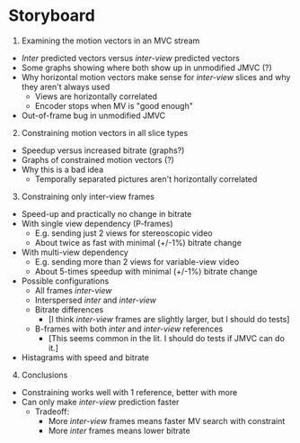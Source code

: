 Storyboard
==========

1. Examining the motion vectors in an MVC stream
  - *Inter* predicted vectors versus *inter-view* predicted vectors
  - Some graphs showing where both show up in unmodified JMVC (?)
  - Why horizontal motion vectors make sense for *inter-view* slices and why
    they aren't always used
    + Views are horizontally correlated
    + Encoder stops when MV is "good enough"
  - Out-of-frame bug in unmodified JMVC
2. Constraining motion vectors in all slice types
  - Speedup versus increased bitrate (graphs?)
  - Graphs of constrained motion vectors (?)
  - Why this is a bad idea
    + Temporally separated pictures aren't horizontally correlated
3. Constraining only inter-view frames
  - Speed-up and practically no change in bitrate
  - With single view dependency (P-frames)
    + E.g. sending just 2 views for stereoscopic video
    + About twice as fast with minimal (+/-1%) bitrate change
  - With multi-view dependency
    + E.g. sending more than 2 views for variable-view video
    + About 5-times speedup with minimal (+/-1%) bitrate change
  - Possible configurations
    + All frames *inter-view*
    + Interspersed *inter* and *inter-view*
    + Bitrate differences
      * [I think *inter-view* frames are slightly larger, but I should do tests]
    + B-frames with both *inter* and *inter-view* references
      * [This seems common in the lit. I should do tests if JMVC can do it.]
  - Histagrams with speed and bitrate
4. Conclusions
  - Constraining works well with 1 reference, better with more
  - Can only make *inter-view* prediction faster
    + Tradeoff:
      * More *inter-view* frames means faster MV search with constraint
      * More *inter* frames means lower bitrate
